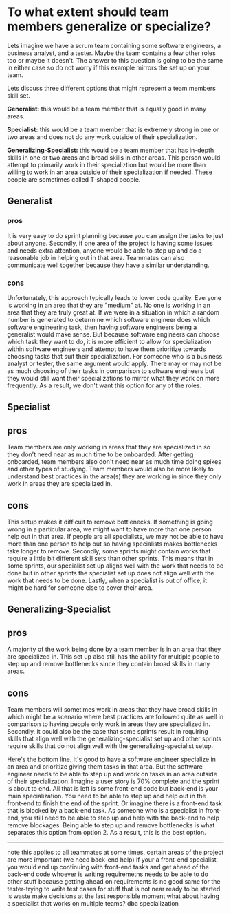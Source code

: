 # To what extent should team members generalize or specialize?

Lets imagine we have a scrum team containing some software engineers, a business analyst, and a tester. Maybe the team contains a few other roles too or maybe it doesn't. The answer to this question is going to be the same in either case so do not worry if this example mirrors the set up on your team.

Lets discuss three different options that might represent a team members skill set.

**Generalist:** this would be a team member that is equally good in many areas.

**Specialist:** this would be a team member that is extremely strong in one or two areas and does not do any work outside of their specialization.

**Generalizing-Specialist:** this would be a team member that has in-depth skills in one or two areas and broad skills in other areas. This person would attempt to primarily work in their specializtion but would be more than willing to work in an area outside of their specialization if needed. These people are sometimes called T-shaped people.

## Generalist
### pros
It is very easy to do sprint planning because you can assign the tasks to just about anyone. Secondly, if one area of the project is having some issues and needs extra attention, anyone would be able to step up and do a reasonable job in helping out in that area. Teammates can also communicate well together because they have a similar understanding.

### cons
Unfortunately, this approach typically leads to lower code quality. Everyone is working in an area that they are "medium" at. No one is working in an area that they are truly great at. If we were in a situation in which a random number is generated to determine which software engineer does which software engineering task, then having software engineers being a generalist would make sense. But because software engineers can choose which task they want to do, it is more efficient to allow for specialization within software engineers and attempt to have them prioritize towards choosing tasks that suit their specialization. For someone who is a business analyst or tester, the same argument would apply. There may or may not be as much choosing of their tasks in comparison to software engineers but they would still want their specializations to mirror what they work on more frequently. As a result, we don't want this option for any of the roles.

## Specialist
## pros
Team members are only working in areas that they are specialized in so they don't need near as much time to be onboarded. After getting onboarded, team members also don't need near as much time doing spikes and other types of studying. Team members would also be more likely to understand best practices in the area(s) they are working in since they only work in areas they are specialized in.

## cons
This setup makes it difficult to remove bottlenecks. If something is going wrong in a particular area, we might want to have more than one person help out in that area. If people are all specialists, we may not be able to have more than one person to help out so having specialists makes bottlenecks take longer to remove. Secondly, some sprints might contain works that require a little bit different skill sets than other sprints. This means that in some sprints, our specialist set up aligns well with the work that needs to be done but in other sprints the specialist set up does not align well with the work that needs to be done. Lastly, when a specialist is out of office, it might be hard for someone else to cover their area.

## Generalizing-Specialist
## pros
A majority of the work being done by a team member is in an area that they are specialized in. This set up also still has the ability for multiple people to step up and remove bottlenecks since they contain broad skills in many areas.

## cons
Team members will sometimes work in areas that they have broad skills in which might be a scenario where best practices are followed quite as well in comparison to having people only work in areas they are specialized in. Secondly, it could also be the case that some sprints result in requiring skills that align well with the generalizing-specialist set up and other sprints require skills that do not align well with the generalizing-specialist setup.

Here's the bottom line. It's good to have a software engineer specialize in an area and prioritize giving them tasks in that area. But the software engineer needs to be able to step up and work on tasks in an area outside of their specialization. Imagine a user story is 70% complete and the sprint is about to end. All that is left is some front-end code but back-end is your main specialization. You need to be able to step up and help out in the front-end to finish the end of the sprint. Or imagine there is a front-end task that is blocked by a back-end task. As someone who is a specialist in front-end, you still need to be able to step up and help with the back-end to help remove blockages. Being able to step up and remove bottlenecks is what separates this option from option 2. As a result, this is the best option.

---------------------------
note this applies to all teammates
at some times, certain areas of the project are more important (we need back-end help)
if your a front-end specialist, you would end up continuing with front-end tasks and get ahead of the back-end code
whoever is writing requiremetns needs to be able to do other stuff because getting ahead on requirements is no good
same for the tester-trying to write test cases for stuff that is not near ready to be started is waste
make decisions at the last responsible moment
what about having a specialist that works on multiple teams?
dba specialization
